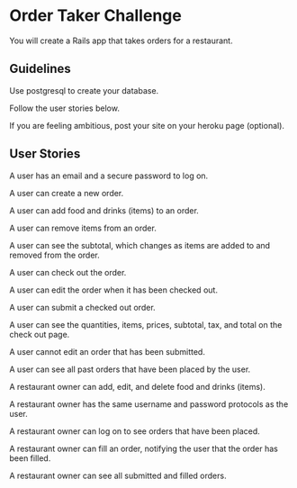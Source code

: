# Order Taker Challenge

You will create a Rails app that takes orders for a restaurant. 

## Guidelines

Use postgresql to create your database.

Follow the user stories below.

If you are feeling ambitious, post your site on your heroku page (optional).

## User Stories

A user has an email and a secure password to log on.

A user can create a new order.

A user can add food and drinks (items) to an order.

A user can remove items from an order.

A user can see the subtotal, which changes as items are added to and removed from the order.

A user can check out the order.

A user can edit the order when it has been checked out.

A user can submit a checked out order.

A user can see the quantities, items, prices, subtotal, tax, and total on the check out page.

A user cannot edit an order that has been submitted.

A user can see all past orders that have been placed by the user.

A restaurant owner can add, edit, and delete food and drinks (items).

A restaurant owner has the same username and password protocols as the user.

A restaurant owner can log on to see orders that have been placed.

A restaurant owner can fill an order, notifying the user that the order has been filled.

A restaurant owner can see all submitted and filled orders.
